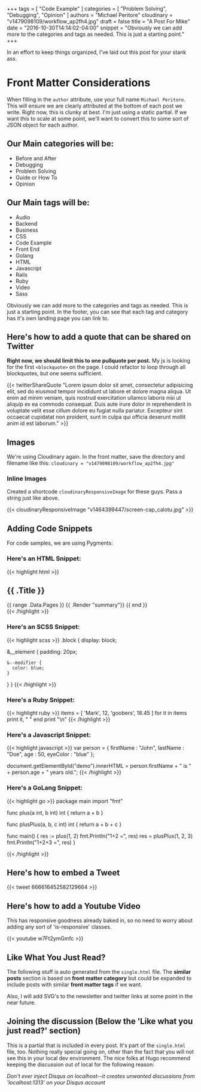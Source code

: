 +++
tags = [
  "Code Example"
]
categories = [
  "Problem Solving",
  "Debugging",
  "Opinion"
]
authors = "Michael Peritore"
cloudinary = "v1479098109/workflow_ap2fh4.jpg"
draft = false
title = "A Post For Mike"
date = "2016-10-30T14:14:02-04:00"
snippet = "Obviously we can add more to the categories and tags as needed. This is just a starting point."
+++

In an effort to keep things organized, I've laid out this post for your stank ass.

# Front Matter Considerations

When filling in the `author` attribute, use your full name `Michael Peritore`. This will ensure we are clearly attributed at the bottom of each post we write. Right now, this is clunky at best. I'm just using a static partial. If we want this to scale at some point, we'll want to convert this to some sort of JSON object for each author.

## Our Main categories will be:

- Before and After
- Debugging
- Problem Solving
- Guide or How To
- Opinion

## Our Main tags will be:

- Audio
- Backend
- Business
- CSS
- Code Example
- Front End
- Golang
- HTML
- Javascript
- Rails
- Ruby
- Video
- Sass

Obviously we can add more to the categories and tags as needed. This is just a starting point. In the footer, you can see that each tag and category has it's own landing page you can link to.

## Here's how to add a quote that can be shared on Twitter

**Right now, we should limit this to one pullquote per post.** My js is looking for the first `<blockquote>` on the page. I could refactor to loop through all blockquotes, but one seems sufficient.

{{< twitterShareQuote "Lorem ipsum dolor sit amet, consectetur adipisicing elit, sed do eiusmod tempor incididunt ut labore et dolore magna aliqua. Ut enim ad minim veniam, quis nostrud exercitation ullamco laboris nisi ut aliquip ex ea commodo consequat. Duis aute irure dolor in reprehenderit in voluptate velit esse cillum dolore eu fugiat nulla pariatur. Excepteur sint occaecat cupidatat non proident, sunt in culpa qui officia deserunt mollit anim id est laborum." >}}


## Images
We're using Cloudinary again. In the front matter, save the directory and filename like this: `cloudinary = "v1479098109/workflow_ap2fh4.jpg"`

### Inline Images

Created a shortcode `cloudinaryResponsiveImage` for these guys. Pass a string just like above.

{{< cloudinaryResponsiveImage "v1464399447/screen-cap_calotu.jpg" >}}

## Adding Code Snippets

For code samples, we are using Pygments:

### Here's an HTML Snippet:

{{< highlight html >}}
<section id="main">
  <div>
    <h1 id="title">{{ .Title }}</h1>
    {{ range .Data.Pages }}
      {{ .Render "summary"}}
    {{ end }}
  </div>
</section>
{{< /highlight >}}

### Here's an SCSS Snippet:

{{< highlight scss >}}
.block {
  display: block;

  &__element {
    padding: 20px;

    &--modifier {
      color: blue;
    }
  }
}
{{< /highlight >}}

### Here's a Ruby Snippet:

{{< highlight ruby >}}
items = [ 'Mark', 12, 'goobers', 18.45 ]
for it in items
    print it, " "
end
print "\n"
{{< /highlight >}}

### Here's a Javascript Snippet:

{{< highlight javascript >}}
var person = {
  firstName : "John",
  lastName  : "Doe",
  age       : 50,
  eyeColor  : "blue"
};

document.getElementById("demo").innerHTML = person.firstName + " is " + person.age + " years old.";
{{< /highlight >}}

### Here's a GoLang Snippet:

{{< highlight go >}}
package main
import "fmt"

func plus(a int, b int) int {
  return a + b
}

func plusPlus(a, b, c int) int {
  return a + b + c
}

func main() {
  res := plus(1, 2)
  fmt.Println("1+2 =", res)
  res = plusPlus(1, 2, 3)
  fmt.Println("1+2+3 =", res)
}

{{< /highlight >}}

## Here's how to embed a Tweet

{{< tweet 666616452582129664 >}}

## Here's how to add a Youtube Video

This has responsive goodness already baked in, so no need to worry about adding any sort of 'is-responsive' classes.

{{< youtube w7Ft2ymGmfc >}}

## Like What You Just Read?

The following stuff is auto generated from the `single.html` file. The **similar posts** section is based on **front matter category** but could be expanded to include posts with similar **front matter tags** if we want.

Also, I will add SVG's to the newsletter and twitter links at some point in the near future.


## Joining the discussion (Below the 'Like what you just read?' section)

This is a partial that is included in every post. It's part of the `single.html` file, too. Nothing really special going on, other than the fact that you will not see this in your local dev environment. The nice folks at Hugo recommend keeping the discussion out of local for the following reason:

<em>Don't ever inject Disqus on localhost--it creates unwanted discussions from 'localhost:1313' on your Disqus account</em>
